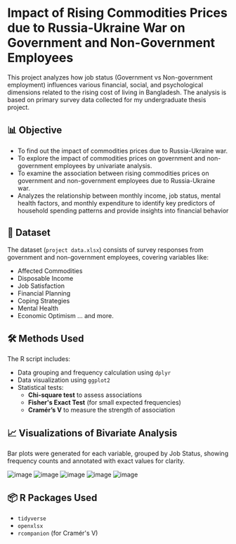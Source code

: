 # Impact of Rising Commodities Prices due to Russia-Ukraine War on Government and Non-Government Employees

This project analyzes how job status (Government vs Non-government employment) influences various financial, social, and psychological dimensions related to the rising cost of living in Bangladesh. The analysis is based on primary survey data collected for my undergraduate thesis project.

## 📊 Objective

* To find out the impact of commodities prices due to Russia-Ukraine war. 
* To explore the impact of commodities prices on government and non-government employees by univariate analysis. 
* To examine the association between rising commodities prices on government and non-government employees due to Russia-Ukraine war.
* Analyzes the relationship between monthly income, job status, mental health factors, and monthly expenditure to identify key predictors of household spending patterns and provide insights into financial behavior
  
## 📁 Dataset

The dataset (`project data.xlsx`) consists of survey responses from government and non-government employees, covering variables like:
- Affected Commodities
- Disposable Income
- Job Satisfaction
- Financial Planning
- Coping Strategies
- Mental Health
- Economic Optimism
... and more.

## 🛠️ Methods Used

The R script includes:
- Data grouping and frequency calculation using `dplyr`
- Data visualization using `ggplot2`
- Statistical tests: 
  - **Chi-square test** to assess associations
  - **Fisher's Exact Test** (for small expected frequencies)
  - **Cramér’s V** to measure the strength of association

## 📈 Visualizations of Bivariate Analysis

Bar plots were generated for each variable, grouped by Job Status, showing frequency counts and annotated with exact values for clarity.

![image](https://github.com/user-attachments/assets/3968f7e7-d2cb-4ac6-8a3f-03a0f54cd10d)
![image](https://github.com/user-attachments/assets/0affa3a5-e349-40d4-91ae-357028527c96)
![image](https://github.com/user-attachments/assets/c7929d9b-ab0e-4016-93bf-4362f13c7531)
![image](https://github.com/user-attachments/assets/93a38a17-f31e-4e7a-813e-a7c2004f9231)
![image](https://github.com/user-attachments/assets/5fda8981-9452-4c8f-94ae-e6766e8463b0)



## 📦 R Packages Used

- `tidyverse`
- `openxlsx`
- `rcompanion` (for Cramér's V)





